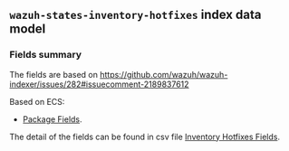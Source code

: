 ## `wazuh-states-inventory-hotfixes` index data model

### Fields summary

The fields are based on https://github.com/wazuh/wazuh-indexer/issues/282#issuecomment-2189837612

Based on ECS:

- [Package Fields](https://www.elastic.co/guide/en/ecs/current/ecs-package.html).

The detail of the fields can be found in csv file [Inventory Hotfixes Fields](https://github.com/wazuh/wazuh-indexer-plugins/blob/main/ecs/states-inventory-hotfixes/docs/fields.csv).
